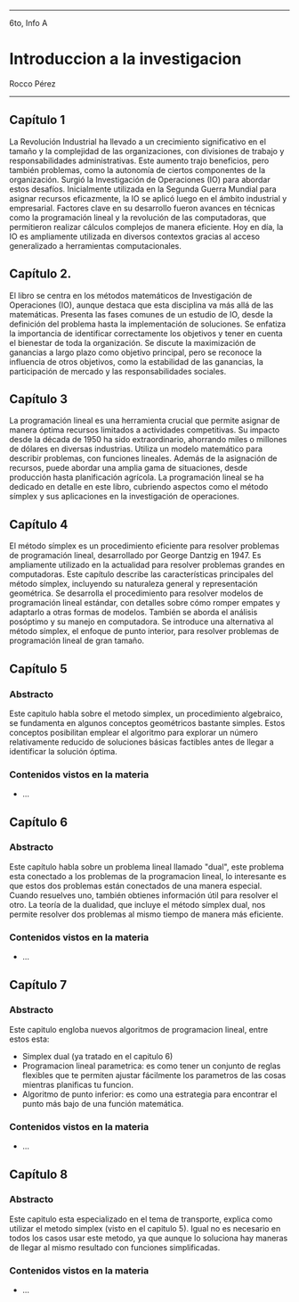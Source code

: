 
---

6to, Info A

# Introduccion a la investigacion

Rocco Pérez

---

## Capítulo 1 

La Revolución Industrial ha llevado a un crecimiento significativo en el tamaño y la complejidad de las organizaciones, con divisiones de trabajo y responsabilidades administrativas. Este aumento trajo beneficios, pero también problemas, como la autonomía de ciertos componentes de la organización. Surgió la Investigación de Operaciones (IO) para abordar estos desafíos. Inicialmente utilizada en la Segunda Guerra Mundial para asignar recursos eficazmente, la IO se aplicó luego en el ámbito industrial y empresarial. Factores clave en su desarrollo fueron avances en técnicas como la programación lineal y la revolución de las computadoras, que permitieron realizar cálculos complejos de manera eficiente. Hoy en día, la IO es ampliamente utilizada en diversos contextos gracias al acceso generalizado a herramientas computacionales.

## Capítulo 2. 

El libro se centra en los métodos matemáticos de Investigación de Operaciones (IO), aunque destaca que esta disciplina va más allá de las matemáticas. Presenta las fases comunes de un estudio de IO, desde la definición del problema hasta la implementación de soluciones. Se enfatiza la importancia de identificar correctamente los objetivos y tener en cuenta el bienestar de toda la organización. Se discute la maximización de ganancias a largo plazo como objetivo principal, pero se reconoce la influencia de otros objetivos, como la estabilidad de las ganancias, la participación de mercado y las responsabilidades sociales.

## Capítulo 3

La programación lineal es una herramienta crucial que permite asignar de manera óptima recursos limitados a actividades competitivas. Su impacto desde la década de 1950 ha sido extraordinario, ahorrando miles o millones de dólares en diversas industrias. Utiliza un modelo matemático para describir problemas, con funciones lineales. Además de la asignación de recursos, puede abordar una amplia gama de situaciones, desde producción hasta planificación agrícola. La programación lineal se ha dedicado en detalle en este libro, cubriendo aspectos como el método símplex y sus aplicaciones en la investigación de operaciones.

## Capítulo 4

El método símplex es un procedimiento eficiente para resolver problemas de programación lineal, desarrollado por George Dantzig en 1947. Es ampliamente utilizado en la actualidad para resolver problemas grandes en computadoras. Este capítulo describe las características principales del método símplex, incluyendo su naturaleza general y representación geométrica. Se desarrolla el procedimiento para resolver modelos de programación lineal estándar, con detalles sobre cómo romper empates y adaptarlo a otras formas de modelos. También se aborda el análisis posóptimo y su manejo en computadora. Se introduce una alternativa al método símplex, el enfoque de punto interior, para resolver problemas de programación lineal de gran tamaño.


## Capítulo 5

### Abstracto

Este capitulo habla sobre el metodo simplex, un procedimiento algebraico, se fundamenta en algunos conceptos geométricos bastante simples. Estos conceptos posibilitan emplear el algoritmo para explorar un número relativamente reducido de soluciones básicas factibles antes de llegar a identificar la solución óptima. 

### Contenidos vistos en la materia

- ...

## Capítulo 6

### Abstracto

Este capítulo habla sobre un problema lineal llamado "dual", este problema esta conectado a los problemas de la programacion lineal, lo interesante es que estos dos problemas están conectados de una manera especial. Cuando resuelves uno, también obtienes información útil para resolver el otro.
La teoría de la dualidad, que incluye el método símplex dual, nos permite resolver dos problemas al mismo tiempo de manera más eficiente.

### Contenidos vistos en la materia

- ...

## Capítulo 7

### Abstracto

Este capitulo engloba nuevos algoritmos de programacion lineal, entre estos esta:

- Simplex dual (ya tratado en el capitulo 6)
- Programacion lineal parametrica: es como tener un conjunto de reglas flexibles que te permiten ajustar fácilmente los parametros de las cosas mientras planificas tu funcion. 
- Algoritmo de punto inferior: es como una estrategia para encontrar el punto más bajo de una función matemática.

### Contenidos vistos en la materia

- ...

## Capítulo 8

### Abstracto

Este capitulo esta especializado en el tema de transporte, explica como utilizar el metodo simplex (visto en el capitulo 5).
Igual no es necesario en todos los casos usar este metodo, ya que aunque lo soluciona hay maneras de llegar al mismo resultado con funciones simplificadas.

### Contenidos vistos en la materia

- ...
